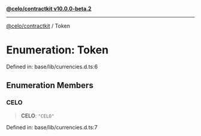 [**@celo/contractkit v10.0.0-beta.2**](../README.md)

***

[@celo/contractkit](../globals.md) / Token

# Enumeration: Token

Defined in: base/lib/currencies.d.ts:6

## Enumeration Members

### CELO

> **CELO**: `"CELO"`

Defined in: base/lib/currencies.d.ts:7
